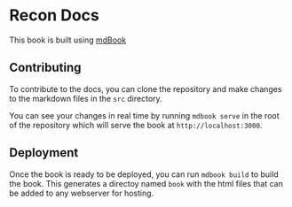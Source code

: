 # Recon Docs

This book is built using [mdBook](https://github.com/rust-lang/mdBook)

## Contributing 

To contribute to the docs, you can clone the repository and make changes to the markdown files in the `src` directory. 

You can see your changes in real time by running `mdbook serve` in the root of the repository which will serve the book at `http://localhost:3000`.

## Deployment 

Once the book is ready to be deployed, you can run `mdbook build` to build the book. This generates a directoy named `book` with the html files that can be added to any webserver for hosting. 